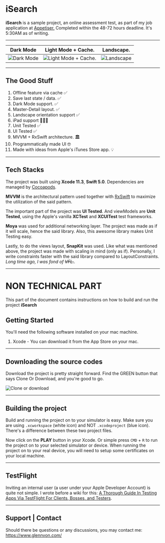 


# iSearch

**iSearch** is a sample project, an online assessment test, as part of my job application at [Appetiser.](https://appetiser.com.au/) 
Completed within the 48-72 hours deadline. It's 5:30AM as of writing.

---


Dark Mode                  |  Light Mode + Cache.      | Landscape.   
:-------------------------:|:-------------------------:|:-------------------------------:
![Dark Mode](https://media2.giphy.com/media/MAvQxCY0Wsb8bkQuYY/giphy.gif)  | ![Light Mode + Cache](https://media.giphy.com/media/kBxciWlYuA5FQ4q1rH/giphy.gif). | ![Landscape](https://media.giphy.com/media/eM1f11CLuDHWgkZDTC/giphy.gif)

---
## The Good Stuff
1. Offline feature via cache ✅
2. Save last state / data. ✅
3. Dark Mode support. ✅
4. Master-Detail layout.  ✅
5. Landscape orientation support  ✅
6. iPad support 🙋🏻‍♂️
7. Unit Tested  ✅
8. UI Tested  ✅
9. MVVM + RxSwift architecture.  🏛
10. Programmatically made UI 🤓
11. Made with ideas from Apple's iTunes Store app. 💡
---

## Tech Stacks

The project was built using **Xcode 11.3**, **Swift 5.0**. 
Dependencies are managed by [Cocoapods](https://cocoapods.org/).

**MVVM** is the architectural pattern used together with [RxSwift](https://github.com/ReactiveX/RxSwift) to maximize the utilization of the said pattern.

The important part of the project was **UI Tested**. And viewModels are **Unit Tested**, using the Apple's vanilla **XCTest** and **XCUITest** test frameworks.

**Moya** was used for additional networking layer. The project was made as if it will scale, hence the said library. Also, this awesome library makes Unit Testing easy.

Lastly, to do the views layout, **SnapKit** was used. Like what was mentioned above, the project was made with scaling in mind (only as if). Personally, I write constraints faster with the said library compared to LayoutConstraints. *Long time ago, I was fond of ~~VFL.~~.*

---
# NON TECHNICAL PART
This part of the document contains instructions on how to build and run the project **iSearch**

## Getting Started

You'll need the following software installed on your mac machine.

1. Xcode - You can download it from the App Store on your mac.

---

## Downloading the source codes

Download the project is pretty straight forward. Find the GREEN button that says Clone Or Download, and you're good to go.

![Clone or download](https://i.imgur.com/CZNfTCu.png)

---

## Building the project

Build and running the project on to your simulator is easy. Make sure you are using `.xcworkspace` (white icon) and NOT `.xcodeproject` (blue icon). 
There's a difference between these two project files.

Now click on the **PLAY** button in your Xcode. Or simple press `CMD` + `R` to run the project on to your selected simulator or device. When running the project on to your real device, you will need to setup some certificates on your local machine.

---

## TestFlight

Inviting an internal user (a user under your Apple Developer Account) is quite not simple. I wrote before a wiki for this:
[A Thorough Guide In Testing Apps Via TestFlight For Clients, Bosses, and Testers](https://github.com/glennposadas/TestFlight-Guide/wiki/A-Thorough-Guide-In-Testing-Apps-Via-TestFlight---For-Clients,-Bosses,-and-Testers).

---
## Support | Contact

Should there be questions or any discussions, you may contact me: https://www.glennvon.com/
